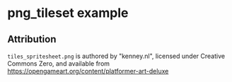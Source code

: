 # png_tileset example

## Attribution

`tiles_spritesheet.png` is authored by "kenney.nl", licensed under Creative Commons Zero, and available from <https://opengameart.org/content/platformer-art-deluxe>
